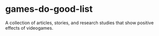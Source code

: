 # games-do-good-list
A collection of articles, stories, and research studies that show positive effects of videogames.
